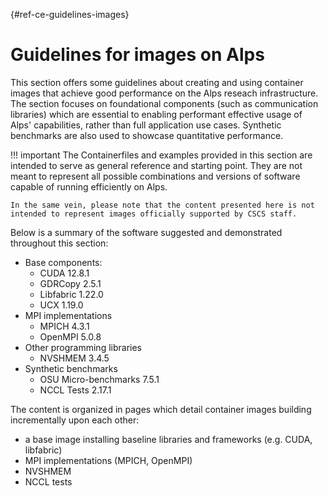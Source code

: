 [](){#ref-ce-guidelines-images}
# Guidelines for images on Alps

This section offers some guidelines about creating and using container images that achieve good performance on the Alps reseach infrastructure.
The section focuses on foundational components (such as communication libraries) which are essential to enabling performant effective usage of Alps' capabilities, rather than full application use cases.
Synthetic benchmarks are also used to showcase quantitative performance.

!!! important
    The Containerfiles and examples provided in this section are intended to serve as general reference and starting point.
    They are not meant to represent all possible combinations and versions of software capable of running efficiently on Alps.

    In the same vein, please note that the content presented here is not intended to represent images officially supported by CSCS staff.

Below is a summary of the software suggested and demonstrated throughout this section:

- Base components:
    - CUDA 12.8.1
    - GDRCopy 2.5.1
    - Libfabric 1.22.0
    - UCX 1.19.0
- MPI implementations
    - MPICH 4.3.1
    - OpenMPI 5.0.8
- Other programming libraries
    - NVSHMEM 3.4.5
- Synthetic benchmarks
    - OSU Micro-benchmarks 7.5.1
    - NCCL Tests 2.17.1

The content is organized in pages which detail container images building incrementally upon each other:

- a base image installing baseline libraries and frameworks (e.g. CUDA, libfabric)
- MPI implementations (MPICH, OpenMPI)
- NVSHMEM
- NCCL tests
